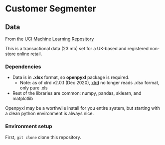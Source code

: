 # Customer Segmenter

## Data

From the [UCI Machine Learning Repository](https://archive.ics.uci.edu/ml/datasets/online+retail)

This is a transactional data (23 mb) set for a UK-based and registered non-store online retail.


### Dependencies
- Data is in **.xlsx** format, so **openpyxl** package is required.
    - Note: as of xlrd v2.0.1 (Dec 2020), [xlrd](https://pypi.org/project/xlrd/) no longer reads .xlsx format, only pure .xls
- Rest of the libraries are common: numpy, pandas, sklearn, and matplotlib

Openpyxl may be a worthwile install for you entire system, but starting with a clean python environment is always nice.

### Environment setup

First, `git clone` clone this repository.

